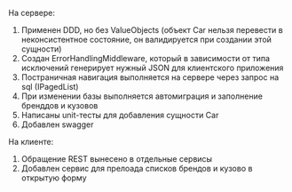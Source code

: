 ﻿На сервере: 
1. Применен DDD, но без ValueObjects (объект Car нельзя перевести в неконсистентное состояние, он валидируется при создании этой сущности) 
2. Создан ErrorHandlingMiddleware, который в зависимости от типа исключений генерирует нужный JSON для клиентского приложения 
3. Постраничная навигация выполняется на сервере через запрос на sql (IPagedList) 
4. При изменении базы выполняется автомиграция и заполнение бренддов и кузовов
5. Написаны unit-тесты для добавления сущности Car
6. Добавлен swagger

На клиенте:
1. Обращение REST вынесено в отдельные сервисы
2. Добавлен сервис для прелоада списков брендов и кузово в открытую форму



